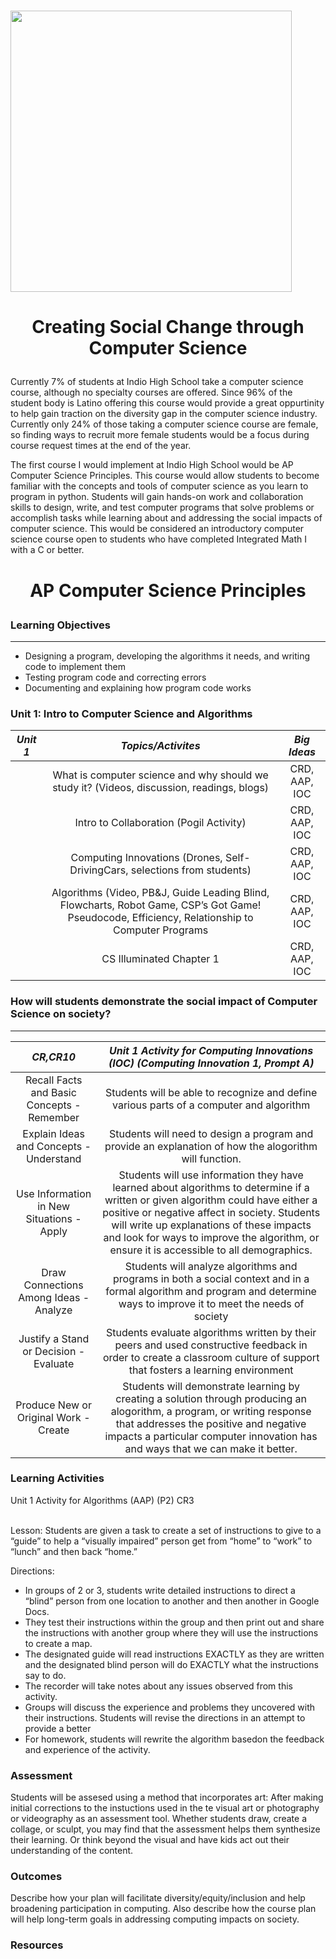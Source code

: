 # <p align="center">
  <img width ="450" src="https://user-images.githubusercontent.com/89416299/142585478-9f65337d-ff5f-445c-9f7a-f4ae308d546b.png">
  <p>

# <p align="center"> Creating Social Change through Computer Science 


Currently 7% of students at Indio High School take a computer science course, although no specialty courses are offered. Since 96% of the student body is Latino offering this course would provide a great oppurtinity to help gain traction on the diversity gap in the computer science industry. Currently only 24% of those taking a computer science course are female, so finding ways to recruit more female students would be a focus during course request times at the end of the year. 

The first course I would implement at Indio High School would be AP Computer Science Principles.  This course would allow students to become familiar with the concepts and tools of computer science as you learn to program in python.  Students will gain hands-on work and collaboration skills to design, write, and test computer programs that solve problems or accomplish tasks while learning about and addressing the social impacts of computer science. This would be considered an introductory computer science course open to students who have completed Integrated Math I with a C or better. 


# <p align="center"> AP Computer Science Principles

### Learning Objectives
---

- Designing a program, developing the algorithms it needs, and writing code to implement them
- Testing program code and correcting errors
- Documenting and explaining how program code works


### Unit 1: Intro to Computer Science and Algorithms
| *Unit 1*| *Topics/Activites* |  *Big Ideas* | 	
| :---:	| :---:| :---: |
| |What is computer science and why should we study it? (Videos, discussion, readings, blogs)| CRD, AAP, IOC|
| |Intro to Collaboration (Pogil Activity)|CRD, AAP, IOC   |
||Computing Innovations (Drones, Self-DrivingCars, selections from students)|CRD, AAP, IOC|
||Algorithms (Video, PB&J, Guide Leading Blind, Flowcharts, Robot Game, CSP’s Got Game! Pseudocode, Efficiency, Relationship to Computer Programs|CRD, AAP, IOC  |
||CS Illuminated Chapter 1| CRD, AAP, IOC|



### How will students demonstrate the social impact of Computer Science on society?
---



| *CR,CR10*| *Unit 1 Activity for Computing Innovations (IOC) (Computing Innovation 1, Prompt A)* |   	
| :---:	| :---:|
|  Recall Facts and Basic Concepts - Remember	|  Students will be able to recognize and define various parts of a computer and algorithm	|   
|  Explain Ideas and Concepts - Understand 	|  Students will need to design a program and provide an explanation of how the alogorithm will function.	|   
|  Use Information in New Situations - Apply	| Students will use information they have learned about algorithms to determine if a written or given algorithm could have either a positive or negative affect in society. Students will write up explanations of these impacts and look for ways to improve the algorithm, or ensure it is accessible to all demographics. |  	|   	
|  Draw Connections Among Ideas - Analyze  | Students will analyze algorithms and programs in both a social context and in a formal algorithm and program and determine ways to improve it to meet the needs of society|
|  Justify a Stand or Decision - Evaluate  | Students evaluate algorithms written by their peers and used constructive feedback in order to create a classroom culture of support that fosters a learning environment |
|  Produce New or Original Work - Create | Students will demonstrate learning by creating a solution through producing an alogorithm, a program, or writing response that addresses the positive and negative impacts a particular computer innovation has and ways that we can make it better. |  |




### Learning Activities

Unit 1 Activity for Algorithms (AAP) (P2) CR3

\
Lesson: Students are given a task to create a set of instructions to give to a “guide” to help a “visually impaired” person get from “home” to “work” to “lunch” and then back “home.” 

Directions: 
- In groups of 2 or 3, students write detailed instructions to direct a “blind” person from one location to another and then another in Google Docs. 
- They test their instructions within the group and then print out and share the instructions with another group where they will use the instructions to create a map.  
- The designated guide will read instructions EXACTLY as they are written and the designated blind person will do EXACTLY what the instructions say to do. 
- The recorder will take notes about any issues observed from this activity. 
- Groups will discuss the experience and problems they uncovered with their instructions. Students will revise the directions in an attempt to provide a better 
- For homework, students will rewrite the algorithm basedon the feedback and experience of the activity. 

### Assessment

Students will be assesed using a method that incorporates art: After making initial corrections to the instuctions used in the te visual art or photography or videography as an assessment tool. Whether students draw, create a collage, or sculpt, you may find that the assessment helps them synthesize their learning. Or think beyond the visual and have kids act out their understanding of the content. 

### Outcomes

Describe how your plan will facilitate diversity/equity/inclusion and help broadening participation in computing. Also describe how the course plan will help long-term goals in addressing computing impacts on society.

### Resources
